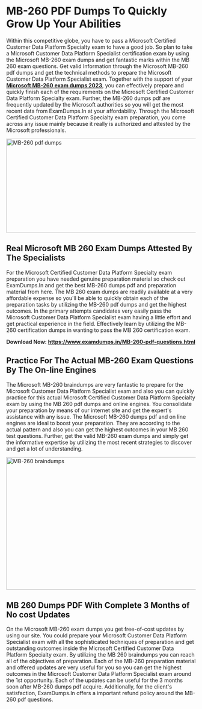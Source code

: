 <h1><strong>MB-260 PDF Dumps To Quickly Grow Up Your Abilities</strong></h1>
<p>Within this competitive globe, you have to pass a Microsoft Certified Customer Data Platform Specialty exam to have a good job. So plan to take a Microsoft Customer Data Platform Specialist certification exam by using the Microsoft MB-260 exam dumps and get fantastic marks within the MB 260 exam questions. Get valid Information through the Microsoft MB-260 pdf dumps and get the technical methods to prepare the Microsoft Customer Data Platform Specialist exam. Together with the support of your <strong><a href="https://www.examdumps.in/MB-260-pdf-questions.html">Microsoft MB-260 exam dumps 2023</a></strong>, you can effectively prepare and quickly finish each of the requirements on the Microsoft Certified Customer Data Platform Specialty exam. Further, the MB-260 dumps pdf are frequently updated by the Microsoft authorities so you will get the most recent data from ExamDumps.In at your affordability. Through the Microsoft Certified Customer Data Platform Specialty exam preparation, you come across any issue mainly because it really is authorized and attested by the Microsoft professionals.</p>
<p><img src="https://i.ibb.co/zxJwW90/Copy-of-Online-Classes-Twitter-header-post-Made-with-Poster-My-Wall-1.png" alt="MB-260 pdf dumps" width="750" height="250" /></p>
<h2><strong>Real Microsoft MB 260 Exam Dumps Attested By The Specialists</strong></h2>
<p>For the Microsoft Certified Customer Data Platform Specialty exam preparation you have needed genuine preparation material so check out ExamDumps.In and get the best MB-260 dumps pdf and preparation material from here. The MB 260 exam dumps are readily available at a very affordable expense so you'll be able to quickly obtain each of the preparation tasks by utilizing the MB-260 pdf dumps and get the highest outcomes. In the primary attempts candidates very easily pass the Microsoft Customer Data Platform Specialist exam having a little effort and get practical experience in the field. Effectively learn by utilizing the MB-260 certification dumps in wanting to pass the MB 260 certification exam.</p>
<p><strong>Download Now:&nbsp;<a href="https://www.examdumps.in/MB-260-pdf-questions.html">https://www.examdumps.in/MB-260-pdf-questions.html</a></strong></p>
<h2><strong>Practice For The Actual MB-260 Exam Questions By The On-line Engines</strong></h2>
<p>The Microsoft MB-260 braindumps are very fantastic to prepare for the Microsoft Customer Data Platform Specialist exam and also you can quickly practice for this actual Microsoft Certified Customer Data Platform Specialty exam by using the MB 260 pdf dumps and online engines. You consolidate your preparation by means of our internet site and get the expert's assistance with any issue. The Microsoft MB-260 dumps pdf and on line engines are ideal to boost your preparation. They are according to the actual pattern and also you can get the highest outcomes in your MB 260 test questions. Further, get the valid MB-260 exam dumps and simply get the informative expertise by utilizing the most recent strategies to discover and get a lot of understanding.</p>
<p><a href="https://www.examdumps.in/MB-260-pdf-questions.html"><img src="https://i.ibb.co/QkNtdwY/Copy-of-Zoom-Online-Classes-Facebook-Share-Po-Made-with-Poster-My-Wall-1.jpg" alt="MB-260 braindumps" width="670" height="352" /></a></p>
<h2><strong>MB 260 Dumps PDF With Complete 3 Months of No cost Updates</strong></h2>
<p>On the Microsoft MB-260 exam dumps you get free-of-cost updates by using our site. You could prepare your Microsoft Customer Data Platform Specialist exam with all the sophisticated techniques of preparation and get outstanding outcomes inside the Microsoft Certified Customer Data Platform Specialty exam. By utilizing the MB 260 braindumps you can reach all of the objectives of preparation. Each of the MB-260 preparation material and offered updates are very useful for you so you can get the highest outcomes in the Microsoft Customer Data Platform Specialist exam around the 1st opportunity. Each of the updates can be useful for the 3 months soon after MB-260 dumps pdf acquire. Additionally, for the client's satisfaction, ExamDumps.In offers a important refund policy around the MB-260 pdf questions.</p>
